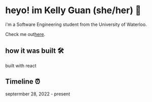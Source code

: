 # heyo! im Kelly Guan (she/her) 🤘
i'm a Software Engineering student from the University of Waterloo. 

Check me out[here](https://www.kellyguan.tech/).

## how it was built 🛠
built with react 

## Timeline ⏰
septermber 28, 2022 - present